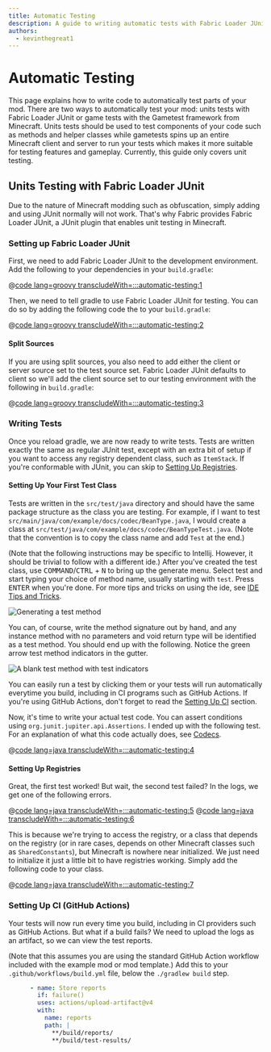 ```yaml
---
title: Automatic Testing
description: A guide to writing automatic tests with Fabric Loader JUnit.
authors:
  - kevinthegreat1
---
```


# Automatic Testing

This page explains how to write code to automatically test parts of your mod.
There are two ways to automatically test your mod:
units tests with Fabric Loader JUnit or game tests with the Gametest framework from Minecraft.
Units tests should be used to test components of your code such as methods and helper classes
while gametests spins up an entire Minecraft client and server to run your tests
which makes it more suitable for testing features and gameplay.
Currently, this guide only covers unit testing.

## Units Testing with Fabric Loader JUnit

Due to the nature of Minecraft modding such as obfuscation, simply adding and using JUnit normally will not work.
That's why Fabric provides Fabric Loader JUnit, a JUnit plugin that enables unit testing in Minecraft.

### Setting up Fabric Loader JUnit

First, we need to add Fabric Loader JUnit to the development environment. Add the following to your dependencies in your `build.gradle`:

@[code lang=groovy transcludeWith=:::automatic-testing:1](@/reference/build.gradle)

Then, we need to tell gradle to use Fabric Loader JUnit for testing. You can do so by adding the following code the to your `build.gradle`:

@[code lang=groovy transcludeWith=:::automatic-testing:2](@/reference/build.gradle)

#### Split Sources

If you are using split sources, you also need to add either the client or server source set to the test source set.
Fabric Loader JUnit defaults to client so we'll add the client source set to our testing environment with the following in `build.gradle`:

@[code lang=groovy transcludeWith=:::automatic-testing:3](@/reference/build.gradle)

### Writing Tests

Once you reload gradle, we are now ready to write tests.
Tests are written exactly the same as regular JUnit test,
except with an extra bit of setup if you want to access any registry dependent class, such as `ItemStack`.
If you're conformable with JUnit, you can skip to [Setting Up Registries](#setting-up-registries).

#### Setting Up Your First Test Class

Tests are written in the `src/test/java` directory and should have the same package structure as the class you are testing.
For example, if I want to test `src/main/java/com/example/docs/codec/BeanType.java`, 
I would create a class at `src/test/java/com/example/docs/codec/BeanTypeTest.java`.
(Note that the convention is to copy the class name and add `Test` at the end.)

(Note that the following instructions may be specific to Intellij. However, it should be trivial to follow with a different ide.)
After you've created the test class, use <kbd>COMMAND</kbd>/<kbd>CTRL</kbd> + <kbd>N</kbd> to bring up the generate menu.
Select test and start typing your choice of method name, usually starting with `test`. Press <kbd>ENTER</kbd> when you're done.
For more tips and tricks on using the ide, see [IDE Tips and Tricks](ide-tips-and-tricks#code-generation).

![Generating a test method](/assets/develop/misc/automatic-testing/unit_testing_01.png)

You can, of course, write the method signature out by hand, and any instance method with no parameters and void return type will be identified as a test method.
You should end up with the following. Notice the green arrow test method indicators in the gutter.

![A blank test method with test indicators](/assets/develop/misc/automatic-testing/unit_testing_02.png)

You can easily run a test by clicking them or your tests will run automatically everytime you build,
including in CI programs such as GitHub Actions. If you're using GitHub Actions, don't forget to read the [Setting Up CI](#setting-up-ci-github-actions) section.

Now, it's time to write your actual test code. You can assert conditions using `org.junit.jupiter.api.Assertions`.
I ended up with the following test. For an explanation of what this code actually does, see [Codecs](codecs#registry-dispatch).

@[code lang=java transcludeWith=:::automatic-testing:4](@/reference/latest/src/test/java/com/example/docs/codec/BeanTypeTest.java)

#### Setting Up Registries

Great, the first test worked! But wait, the second test failed? In the logs, we get one of the following errors.

@[code lang=java transcludeWith=:::automatic-testing:5](@/reference/latest/src/test/java/com/example/docs/codec/BeanTypeTest.java)
@[code lang=java transcludeWith=:::automatic-testing:6](@/reference/latest/src/test/java/com/example/docs/codec/BeanTypeTest.java)

This is because we're trying to access the registry, or a class that depends on the registry
(or in rare cases, depends on other Minecraft classes such as `SharedConstants`),
but Minecraft is nowhere near initialized. We just need to initialize it just a little bit to have registries working.
Simply add the following code to your class.

@[code lang=java transcludeWith=:::automatic-testing:7](@/reference/latest/src/test/java/com/example/docs/codec/BeanTypeTest.java)

### Setting Up CI (GitHub Actions)

Your tests will now run every time you build, including in CI providers such as GitHub Actions.
But what if a build fails? We need to upload the logs as an artifact, so we can view the test reports.

(Note that this assumes you are using the standard GitHub Action workflow included with the example mod or mod template.)
Add this to your `.github/workflows/build.yml` file, below the `./gradlew build` step.

```yaml
      - name: Store reports
        if: failure()
        uses: actions/upload-artifact@v4
        with:
          name: reports
          path: |
            **/build/reports/
            **/build/test-results/
```
